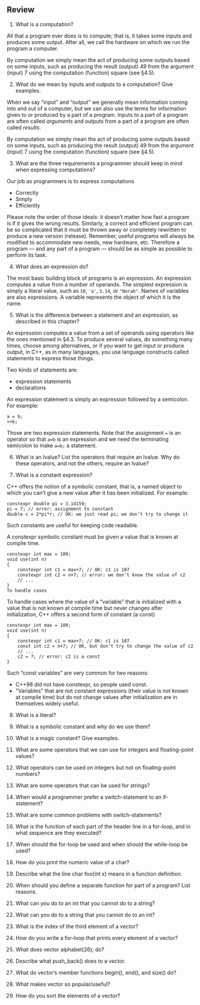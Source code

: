 ## Review

1. What is a computation?


All that a program ever does is to compute; that is, it takes some inputs and produces some output. 
After all, we call the hardware on which we run the program a computer.

By computation we simply mean the act of producing some outputs based on some inputs, 
such as producing the result (output) 49 from the argument (input) 7 using the computation (function) square (see §4.5).

2. What do we mean by inputs and outputs to a computation? Give examples.

When we say “input” and “output” we generally mean information coming into and out of a computer, 
but we can also use the terms for information given to or produced by a part of a program. 
Inputs to a part of a program are often called *arguments* and outputs from a part of a program are often called *results*.

By computation we simply mean the act of producing some outputs based on some inputs, 
such as producing the result (output) 49 from the argument (input) 7 using the computation (function) square (see §4.5).

3. What are the three requirements a programmer should keep in mind when expressing computations?

Our job as programmers is to express computations

- Correctly
- Simply
- Efficiently

Please note the order of those ideals: it doesn’t matter how fast a program is if it gives the wrong results. 
Similarly, a correct and efficient program can be so complicated that it must be thrown away or 
completely rewritten to produce a new version (release). 
Remember, useful programs will always be modified to accommodate new needs, new hardware, etc. 
Therefore a program — and any part of a program — should be as simple as possible to perform its task.

4. What does an expression do?

The most basic building block of programs is an expression. 
An expression computes a value from a number of operands. 
The simplest expression is simply a literal value, such as `10`, `'a'`, `3.14`, or `"Norah"`.
Names of variables are also expressions. A variable represents the object of which it is the name.

5. What is the difference between a statement and an expression, as described in this chapter?

An expression computes a value from a set of operands using operators like the ones mentioned in §4.3. 
To produce several values, do something many times, choose among alternatives, or if you want to get input or produce output,
in C++, as in many languages, you use language constructs called statements to express those things.

Two kinds of statements are: 

- expression statements 
- declarations

An expression statement is simply an expression followed by a semicolon.
For example:

```
a = b;
++b;
```

Those are two expression statements. Note that the assignment `=` is an operator
so that `a=b` is an expression and we need the terminating semicolon to make `a=b;` a statement.

6. What is an lvalue? List the operators that require an lvalue. 
Why do these operators, and not the others, require an lvalue?


7. What is a constant expression?

C++ offers the notion of a symbolic constant, that is, a named object to which you can’t give a new value after it has been initialized. 
For example:

```
constexpr double pi = 3.14159;
pi = 7; // error: assignment to constant
double c = 2*pi*r; // OK: we just read pi; we don’t try to change it
```

Such constants are useful for keeping code readable. 

A constexpr symbolic constant must be given a value that is known at compile time.

```
constexpr int max = 100;
void use(int n)
{
    constexpr int c1 = max+7; // OK: c1 is 107
    constexpr int c2 = n+7; // error: we don’t know the value of c2
    // ...
}
To handle cases
```

To handle cases where the value of a “variable” that is initialized with a value that
is not known at compile time but never changes after initialization, C++ offers a
second form of constant (a const)

```
constexpr int max = 100;
void use(int n)
{
    constexpr int c1 = max+7; // OK: c1 is 107
    const int c2 = n+7; // OK, but don’t try to change the value of c2
    // ...
    c2 = 7; // error: c2 is a const
}
```

Such “const variables” are very common for two reasons:
- C++98 did not have constexpr, so people used const.
- "Variables" that are not constant expressions (their value is not known at compile time) 
but do not change values after initialization are in themselves widely useful.

8. What is a literal?


9. What is a symbolic constant and why do we use them?


10. What is a magic constant? Give examples.


11. What are some operators that we can use for integers and floating-point values?


12. What operators can be used on integers but not on floating-point numbers?


13. What are some operators that can be used for strings?


14. When would a programmer prefer a switch-statement to an if-statement?


15. What are some common problems with switch-statements?


16. What is the function of each part of the header line in a for-loop, 
and in what sequence are they executed?


17. When should the for-loop be used and when should the while-loop be used?


18. How do you print the numeric value of a char?


19. Describe what the line char foo(int x) means in a function definition.


20. When should you define a separate function for part of a program? List reasons.


21. What can you do to an int that you cannot do to a string?


22. What can you do to a string that you cannot do to an int?


23. What is the index of the third element of a vector?


24. How do you write a for-loop that prints every element of a vector?


25. What does vector<char> alphabet(26); do?


26. Describe what push_back() does to a vector.


27. What do vector’s member functions begin(), end(), and size() do?


28. What makes vector so popular/useful?


29. How do you sort the elements of a vector?
